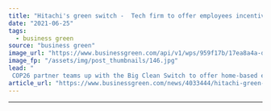 ```yaml
---
title: "Hitachi's green switch -  Tech firm to offer employees incentives to shift to green energy suppliers"
date: "2021-06-25"
tags: 
  - business green
source: "business green"
image_url: "https://www.businessgreen.com/api/v1/wps/959f17b/17ea8a4a-d268-43c7-84ce-1b1341951b7a/3/iStock-1219750966-homeworking-home-office-185x114.jpg"
image_fp: "/assets/img/post_thumbnails/146.jpg"
lead: "
 COP26 partner teams up with the Big Clean Switch to offer home-based employees incentives for switching to green energy suppliers ..."
article_url: "https://www.businessgreen.com/news/4033444/hitachi-green-switch-tech-firm-offer-employees-incentives-shift-green-energy-suppliers"
---
```


---
